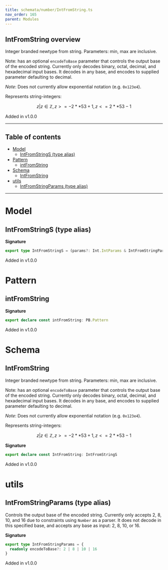 ```yaml
---
title: schemata/number/IntFromString.ts
nav_order: 165
parent: Modules
---
```


## IntFromString overview

Integer branded newtype from string. Parameters: min, max are inclusive.

Note: has an optional `encodeToBase` parameter that controls the output base of the
encoded string. Currently only decodes binary, octal, decimal, and hexadecimal input
bases. It decodes in any base, and encodes to supplied parameter defaulting to decimal.

_Note_: Does not currently allow exponential notation (e.g. `0x123e4`).

Represents string-integers:

```math
 { z | z ∈ ℤ, z >= -2 ** 53 + 1, z <= 2 ** 53 - 1 }
```

Added in v1.0.0

---

<h2 class="text-delta">Table of contents</h2>

- [Model](#model)
  - [IntFromStringS (type alias)](#intfromstrings-type-alias)
- [Pattern](#pattern)
  - [intFromString](#intfromstring)
- [Schema](#schema)
  - [IntFromString](#intfromstring)
- [utils](#utils)
  - [IntFromStringParams (type alias)](#intfromstringparams-type-alias)

---

# Model

## IntFromStringS (type alias)

**Signature**

```ts
export type IntFromStringS = (params?: Int.IntParams & IntFromStringParams) => SchemaExt<string, Int.Int>
```

Added in v1.0.0

# Pattern

## intFromString

**Signature**

```ts
export declare const intFromString: PB.Pattern
```

Added in v1.0.0

# Schema

## IntFromString

Integer branded newtype from string. Parameters: min, max are inclusive.

Note: has an optional `encodeToBase` parameter that controls the output base of the
encoded string. Currently only decodes binary, octal, decimal, and hexadecimal input
bases. It decodes in any base, and encodes to supplied parameter defaulting to decimal.

_Note_: Does not currently allow exponential notation (e.g. `0x123e4`).

Represents string-integers:

```math
 { z | z ∈ ℤ, z >= -2 ** 53 + 1, z <= 2 ** 53 - 1 }
```

**Signature**

```ts
export declare const IntFromString: IntFromStringS
```

Added in v1.0.0

# utils

## IntFromStringParams (type alias)

Controls the output base of the encoded string. Currently only accepts 2, 8, 10, and 16
due to constraints using `Number` as a parser. It does not decode in this specified
base, and accepts any base as input: 2, 8, 10, or 16.

**Signature**

```ts
export type IntFromStringParams = {
  readonly encodeToBase?: 2 | 8 | 10 | 16
}
```

Added in v1.0.0
